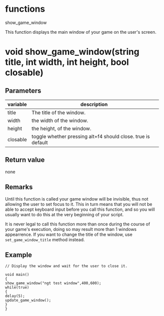 # functions

show_game_window




This function displays the main window of your game on the user's screen.


# void show_game_window(string title, int width, int height, bool closable)


## Parameters

variable| description
---|---
title | The title of the window.
width | the width of the window.
height | the height, of the window.
closable | toggle whether pressing alt+f4 should close. true is default

## Return value

none

## Remarks

Until this function is called your game window will be invisible, thus not allowing the user to set focus to it. This in turn means that you will not be able to accept keyboard input before you call this function, and so you will usually want to do this at the very beginning of your script.




It is never legal to call this function more than once during the course of your game's execution, doing so may result more than 1 windows appearrence. If you want to change the title of the window, use `set_game_window_title` method instead.

## Example

```
// Display the window and wait for the user to close it.

void main()
{
show_game_window("ngt test window",400,600);
while(true)
{
delay(5);
update_game_window();
}
}
```
